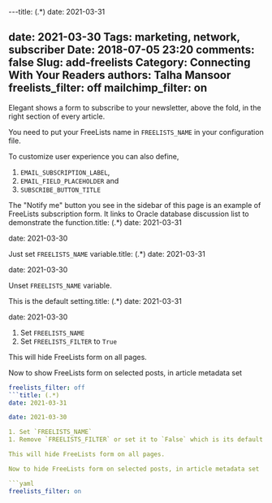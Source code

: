 ---title: (.*)
date: 2021-03-31

date: 2021-03-30
Tags: marketing, network, subscriber
Date: 2018-07-05 23:20
comments: false
Slug: add-freelists
Category: Connecting With Your Readers
authors: Talha Mansoor
freelists_filter: off
mailchimp_filter: on
---

Elegant shows a form to subscribe to your newsletter, above the fold, in the right section of every article.

You need to put your FreeLists name in `FREELISTS_NAME` in your configuration file.

To customize user experience you can also define,

1. `EMAIL_SUBSCRIPTION_LABEL`,
1. `EMAIL_FIELD_PLACEHOLDER` and
1. `SUBSCRIBE_BUTTON_TITLE`

The "Notify me" button you see in the sidebar of this page is an example of FreeLists subscription form. It links to Oracle database discussion list to demonstrate the function.title: (.*)
date: 2021-03-31

date: 2021-03-30

Just set `FREELISTS_NAME` variable.title: (.*)
date: 2021-03-31

date: 2021-03-30

Unset `FREELISTS_NAME` variable.

This is the default setting.title: (.*)
date: 2021-03-31

date: 2021-03-30

1. Set `FREELISTS_NAME`
1. Set `FREELISTS_FILTER` to `True`

This will hide FreeLists form on all pages.

Now to show FreeLists form on selected posts, in article metadata set

```yaml
freelists_filter: off
```title: (.*)
date: 2021-03-31

date: 2021-03-30

1. Set `FREELISTS_NAME`
1. Remove `FREELISTS_FILTER` or set it to `False` which is its default value

This will hide FreeLists form on all pages.

Now to hide FreeLists form on selected posts, in article metadata set

```yaml
freelists_filter: on
```

